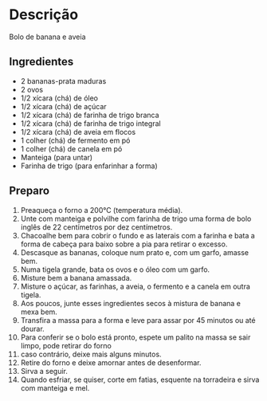 # Descrição

Bolo de banana e aveia

## Ingredientes

- 2 bananas-prata maduras
- 2 ovos
- 1/2 xícara (chá) de óleo
- 1/2 xícara (chá) de açúcar
- 1/2 xícara (chá) de farinha de trigo branca
- 1/2 xícara (chá) de farinha de trigo integral
- 1/2 xícara (chá) de aveia em flocos
- 1 colher (chá) de fermento em pó
- 1 colher (chá) de canela em pó
- Manteiga (para untar)
- Farinha de trigo (para enfarinhar a forma)


## Preparo

1) Preaqueça o forno a 200°C (temperatura média).
2) Unte com manteiga e polvilhe com farinha de trigo uma forma de bolo inglês de 22 centímetros por dez centímetros.
3) Chacoalhe bem para cobrir o fundo e as laterais com a farinha e bata a forma de cabeça para baixo sobre a pia para retirar o excesso.
4) Descasque as bananas, coloque num prato e, com um garfo, amasse bem.
5) Numa tigela grande, bata os ovos e o óleo com um garfo.
6) Misture bem a banana amassada.
7) Misture o açúcar, as farinhas, a aveia, o fermento e a canela em outra tigela.
8) Aos poucos, junte esses ingredientes secos à mistura de banana e mexa bem.
9) Transfira a massa para a forma e leve para assar por 45 minutos ou até dourar.
10) Para conferir se o bolo está pronto, espete um palito na massa se sair limpo, pode retirar do forno
11) caso contrário, deixe mais alguns minutos.
12) Retire do forno e deixe amornar antes de desenformar.
13) Sirva a seguir.
14) Quando esfriar, se quiser, corte em fatias, esquente na torradeira e sirva com manteiga e mel.